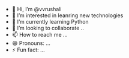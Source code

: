 - 👋 Hi, I’m @vvrushali
- 👀 I’m interested in leanring new technologies
- 🌱 I’m currently learning Python
- 💞️ I’m looking to collaborate ..
- 📫 How to reach me ...
- 😄 Pronouns: ...
- ⚡ Fun fact: ...

<!---
vvrushali/vvrushali is a ✨ special ✨ repository because its `README.md` (this file) appears on your GitHub profile.
You can click the Preview link to take a look at your changes.
--->
